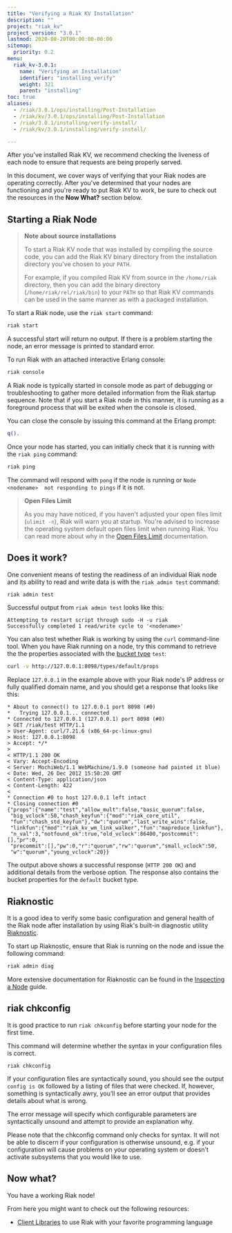 ```yaml
---
title: "Verifying a Riak KV Installation"
description: ""
project: "riak_kv"
project_version: "3.0.1"
lastmod: 2020-08-20T00:00:00-00:00
sitemap:
  priority: 0.2
menu:
  riak_kv-3.0.1:
    name: "Verifying an Installation"
    identifier: "installing_verify"
    weight: 321
    parent: "installing"
toc: true
aliases:
  - /riak/3.0.1/ops/installing/Post-Installation
  - /riak/kv/3.0.1/ops/installing/Post-Installation
  - /riak/3.0.1/installing/verify-install/
  - /riak/kv/3.0.1/installing/verify-install/

---
```


[client libraries]: {{<baseurl>}}riak/kv/3.0.1/developing/client-libraries
[perf open files]: {{<baseurl>}}riak/kv/3.0.1/using/performance/open-files-limit
[cluster ops bucket types]: {{<baseurl>}}riak/kv/3.0.1/using/cluster-operations/bucket-types
[cluster ops inspect node]: {{<baseurl>}}riak/kv/3.0.1/using/cluster-operations/inspecting-node

After you've installed Riak KV, we recommend checking the liveness of
each node to ensure that requests are being properly served.

In this document, we cover ways of verifying that your Riak nodes are operating
correctly. After you've determined that your nodes are functioning and you're
ready to put Riak KV to work, be sure to check out the resources in the
**Now What?** section below.

## Starting a Riak Node

> **Note about source installations**
>
> To start a Riak KV node that was installed by compiling the source code, you
can add the Riak KV binary directory from the installation directory you've
chosen to your `PATH`.
>
> For example, if you compiled Riak KV from source in
the `/home/riak` directory, then you can add the binary directory
(`/home/riak/rel/riak/bin`) to your `PATH` so that Riak KV commands can be used in the same manner as with a packaged installation.

To start a Riak node, use the `riak start` command:

```bash
riak start
```

A successful start will return no output. If there is a problem starting the
node, an error message is printed to standard error.

To run Riak with an attached interactive Erlang console:

```bash
riak console
```

A Riak node is typically started in console mode as part of debugging or
troubleshooting to gather more detailed information from the Riak startup
sequence. Note that if you start a Riak node in this manner, it is running as
a foreground process that will be exited when the console is closed.

You can close the console by issuing this command at the Erlang prompt:

```erlang
q().
```

Once your node has started, you can initially check that it is running with
the `riak ping` command:

```bash
riak ping
```

The command will respond with `pong` if the node is running or `Node <nodename>  not responding to pings` if it is not.

> **Open Files Limit**
>
> As you may have noticed, if you haven't adjusted your open files limit (`ulimit -n`), Riak will warn you at startup. You're advised
to increase the operating system default open files limit when running Riak.
You can read more about why in the [Open Files Limit][perf open files] documentation.

## Does it work?

One convenient means of testing the readiness of an individual Riak node and
its ability to read and write data is with the `riak admin test` command:

```bash
riak admin test
```

Successful output from `riak admin test` looks like this:

```text
Attempting to restart script through sudo -H -u riak
Successfully completed 1 read/write cycle to '<nodename>'
```

You can also test whether Riak is working by using the `curl` command-line
tool. When you have Riak running on a node, try this command to retrieve
the the properties associated with the [bucket type][cluster ops bucket types] `test`:

```bash
curl -v http://127.0.0.1:8098/types/default/props
```

Replace `127.0.0.1` in the example above with your Riak node's IP address or
fully qualified domain name, and you should get a response that looks like this:

```
* About to connect() to 127.0.0.1 port 8098 (#0)
*   Trying 127.0.0.1... connected
* Connected to 127.0.0.1 (127.0.0.1) port 8098 (#0)
> GET /riak/test HTTP/1.1
> User-Agent: curl/7.21.6 (x86_64-pc-linux-gnu)
> Host: 127.0.0.1:8098
> Accept: */*
>
< HTTP/1.1 200 OK
< Vary: Accept-Encoding
< Server: MochiWeb/1.1 WebMachine/1.9.0 (someone had painted it blue)
< Date: Wed, 26 Dec 2012 15:50:20 GMT
< Content-Type: application/json
< Content-Length: 422
<
* Connection #0 to host 127.0.0.1 left intact
* Closing connection #0
{"props":{"name":"test","allow_mult":false,"basic_quorum":false,
 "big_vclock":50,"chash_keyfun":{"mod":"riak_core_util",
 "fun":"chash_std_keyfun"},"dw":"quorum","last_write_wins":false,
 "linkfun":{"mod":"riak_kv_wm_link_walker","fun":"mapreduce_linkfun"},
 "n_val":3,"notfound_ok":true,"old_vclock":86400,"postcommit":[],"pr":0,
 "precommit":[],"pw":0,"r":"quorum","rw":"quorum","small_vclock":50,
 "w":"quorum","young_vclock":20}}
```

The output above shows a successful response (`HTTP 200 OK`) and additional
details from the verbose option. The response also contains the bucket
properties for the `default` bucket type.

## Riaknostic

It is a good idea to verify some basic configuration and general health
of the Riak node after installation by using Riak's built-in diagnostic
utility [Riaknostic](http://riaknostic.basho.com/).

To start up Riaknostic, ensure that Riak is running on the node and issue the following command:

```bash
riak admin diag
```

More extensive documentation for Riaknostic can be found in the [Inspecting a Node][cluster ops inspect node] guide.

## riak chkconfig
It is good practice to run `riak chkconfig` before starting your node for the first time.

This command will determine whether the syntax in your configuration files is correct.

```
riak chkconfig
```

If your configuration files are syntactically sound, you should see the output `config is OK` followed by a listing of files that were checked. If, however, something is syntactically awry, you’ll see an error output that provides details about what is wrong.

The error message will specify which configurable parameters are syntactically unsound and attempt to provide an explanation why.

Please note that the chkconfig command only checks for syntax. It will not be able to discern if your configuration is otherwise unsound, e.g. if your configuration will cause problems on your operating system or doesn’t activate subsystems that you would like to use.

## Now what?

You have a working Riak node!

From here you might want to check out the following resources:

* [Client Libraries][client libraries] to use Riak with your favorite programming language

